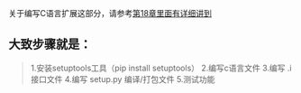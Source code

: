 关于编写C语言扩展这部分，请参考[第18章里面有详细讲到](https://github.com/liangzai90/Liang_python_begin20191105/blob/master/chap18-%E7%A8%8B%E5%BA%8F%E6%89%93%E5%8C%85/chap18.2-%E7%BC%96%E8%AF%91%E6%89%A9%E5%B1%95.md)


## 大致步骤就是：

> 1.安装setuptools工具（pip install setuptools）
> 2.编写c语言文件
> 3.编写 .i 接口文件
> 4.编写 setup.py 编译/打包文件
> 5.测试功能

